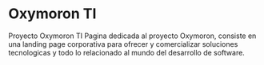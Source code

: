 # Oxymoron TI
Proyecto Oxymoron TI 
Pagina dedicada al proyecto Oxymoron, consiste en una landing page corporativa para ofrecer y comercializar soluciones tecnologicas y todo lo relacionado al mundo del desarrollo de software.
